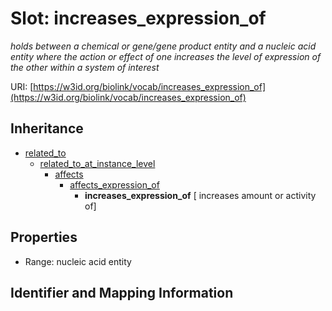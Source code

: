 # Slot: increases_expression_of
_holds between a chemical or gene/gene product entity and a nucleic acid entity where the action or effect of one increases the level of expression of the other within a system of interest_


URI: [https://w3id.org/biolink/vocab/increases_expression_of](https://w3id.org/biolink/vocab/increases_expression_of)




## Inheritance

* [related_to](related_to.md)
    * [related_to_at_instance_level](related_to_at_instance_level.md)
        * [affects](affects.md)
            * [affects_expression_of](affects_expression_of.md)
                * **increases_expression_of** [ increases amount or activity of]



## Properties

 * Range: nucleic acid entity



## Identifier and Mapping Information






